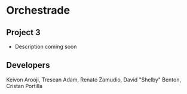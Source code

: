 # Orchestrade
## Project 3
- Description coming soon

## Developers
Keivon Arooji, Tresean Adam, Renato Zamudio, David "Shelby" Benton, Cristan Portilla
